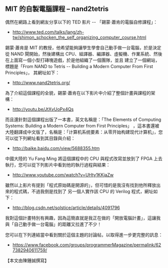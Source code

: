 ## MIT 的自製電腦課程 – nand2tetris

偶然在網路上看到網友分享以下的 TED 影片 -- 「錫蒙‧蕭肯的電腦自修課程」：

* <http://www.ted.com/talks/lang/zh-tw/shimon_schocken_the_self_organizing_computer_course.html>

錫蒙‧蕭肯是 MIT 的教授，他希望能夠讓學生學會自己動手做一台電腦，於是決定從 NAND 閘開始，然後建構出
CPU、組譯器、編譯器、虛擬機、作業系統、然後在上面寫一個小型打磚塊遊戲，於是他組織了一個團隊，並且
建立了一個網站，標題是「From NAND to Tetris -- Building a Modern Computer From First Principles」，
其網址如下：

* <http://www.nand2tetris.org/>

為了介紹這個課程的全貌，錫蒙‧蕭肯在以下影片中介紹了整個計畫與課程的架構：

* <http://youtu.be/JtXvUoPx4Qs>

而且還針對這個課程出版了一本書，英文名稱是：「The Elements of Computing Systems: Building a Modern Computer from First Principles」
，這本書還被大陸翻譯成中文版了，名稱是：「计算机系统要素：从零开始构建现代计算机」，您可以從下列網址看到其目錄與介紹：

* <http://baike.baidu.com/view/5688355.htm>

中國大陸的 Yu Fang Ming 將這個課程中的 CPU 與程式改寫並放到了 FPGA 上去執行，您可以從下列影片中看到他的執行過程與結果：

* <http://www.youtube.com/watch?v=UHty1KKjaZw>

雖然以上影片有提到「程式原始碼是開源的」，但可惜的是我沒有找到他所釋放出來的程式碼，不過我倒是找到了
另一個人實作該 CPU 的 Verilog 程式，網址如下：

* <http://blog.csdn.net/solstice/article/details/4091796>

我對這個計畫特別有興趣，因為這簡直就是我正在做的「開放電腦計畫」，這讓我與「自己動手做一台電腦」的距離又拉進了不少！

您可以在下列連結當中看到關於這個主題的討論帖，以取得進一步更完整的訊息：

* <https://www.facebook.com/groups/programmerMagazine/permalink/627382940611759/>


【本文由陳鍾誠撰寫】

